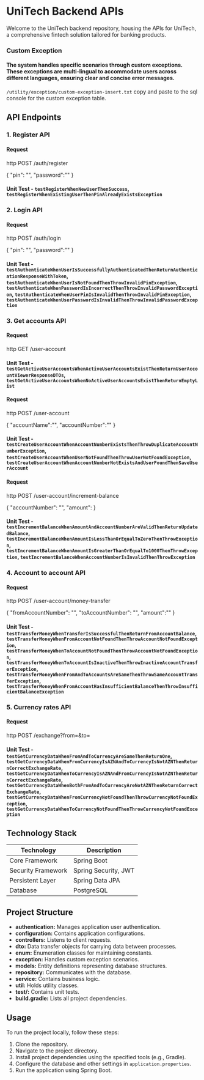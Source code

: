 # UniTech Backend APIs

Welcome to the UniTech backend repository, housing the APIs for UniTech, a comprehensive fintech solution tailored for banking products.

### Custom Exception

#### The system handles specific scenarios through custom exceptions. These exceptions are multi-lingual to accommodate users across different languages, ensuring clear and concise error messages.

`/utility/exception/custom-exception-insert.txt` copy and paste to the sql console for the custom exception table.

## API Endpoints

### 1. Register API

#### Request
http
POST /auth/register

{
  "pin": "",
  "password":""
}
#### Unit Test - `testRegisterWhenNewUserThenSuccess`, `testRegisterWhenExistingUserThenPinAlreadyExistsException`

### 2. Login API

#### Request
http
POST /auth/login

{
  "pin": "",
  "password":""
}
#### Unit Test - `testAuthenticateWhenUserIsSuccessfullyAuthenticatedThenReturnAuthenticationResponseWithToken`, `testAuthenticateWhenUserIsNotFoundThenThrowInvalidPinException`, `testAuthenticateWhenPasswordIsIncorrectThenThrowInvalidPasswordException`, `testAuthenticateWhenUserPinIsInvalidThenThrowInvalidPinException`, `testAuthenticateWhenUserPasswordIsInvalidThenThrowInvalidPasswordException`

### 3. Get accounts API

#### Request
http
GET /user-account

#### Unit Test - `testGetActiveUserAccountsWhenActiveUserAccountsExistThenReturnUserAccountViewerResponseDTOs`, `testGetActiveUserAccountsWhenNoActiveUserAccountsExistThenReturnEmptyList`

#### Request
http
POST /user-account

{
  "accountName":"",
  "accountNumber":""
}

#### Unit Test - `testCreateUserAccountWhenAccountNumberExistsThenThrowDuplicateAccountNumberException`, `testCreateUserAccountWhenUserNotFoundThenThrowUserNotFoundException`, `testCreateUserAccountWhenAccountNumberNotExistsAndUserFoundThenSaveUserAccount`

#### Request
http
POST /user-account/increment-balance

{
  "accountNumber": "",
  "amount": 
}

#### Unit Test - `testIncrementBalanceWhenAmountAndAccountNumberAreValidThenReturnUpdatedBalance`, `testIncrementBalanceWhenAmountIsLessThanOrEqualToZeroThenThrowException`, `testIncrementBalanceWhenAmountIsGreaterThanOrEqualTo1000ThenThrowException`, `testIncrementBalanceWhenAccountNumberIsInvalidThenThrowException`

### 4. Account to account API

#### Request
http
POST /user-account/money-transfer

{
  "fromAccountNumber": "",
  "toAccountNumber": "",
  "amount":""
}
#### Unit Test - `testTransferMoneyWhenTransferIsSuccessfulThenReturnFromAccountBalance`, `testTransferMoneyWhenFromAccountNotFoundThenThrowAccountNotFoundException`, `testTransferMoneyWhenToAccountNotFoundThenThrowAccountNotFoundException`, `testTransferMoneyWhenToAccountIsInactiveThenThrowInactiveAccountTransferException`, `testTransferMoneyWhenFromAndToAccountsAreSameThenThrowSameAccountTransferException`, `testTransferMoneyWhenFromAccountHasInsufficientBalanceThenThrowInsufficientBalanceException`

### 5. Currency rates API

#### Request
http
POST /exchange?from=&to=

#### Unit Test - `testGetCurrencyDataWhenFromAndToCurrencyAreSameThenReturnOne`, `testGetCurrencyDataWhenFromCurrencyIsAZNAndToCurrencyIsNotAZNThenReturnCorrectExchangeRate`, `testGetCurrencyDataWhenToCurrencyIsAZNAndFromCurrencyIsNotAZNThenReturnCorrectExchangeRate`, `testGetCurrencyDataWhenBothFromAndToCurrencyAreNotAZNThenReturnCorrectExchangeRate`, `testGetCurrencyDataWhenFromCurrencyNotFoundThenThrowCurrencyNotFoundException`, `testGetCurrencyDataWhenToCurrencyNotFoundThenThrowCurrencyNotFoundException`

## Technology Stack

| Technology              | Description               |
|-------------------------|---------------------------|
| Core Framework          | Spring Boot               |
| Security Framework      | Spring Security, JWT      |
| Persistent Layer        | Spring Data JPA           |
| Database                | PostgreSQL                |

## Project Structure

- **authentication:** Manages application user authentication.
- **configuration:** Contains application configurations.
- **controllers:** Listens to client requests.
- **dto:** Data transfer objects for carrying data between processes.
- **enum:** Enumeration classes for maintaining constants.
- **exception:** Handles custom exception scenarios.
- **models:** Entity definitions representing database structures.
- **repository:** Communicates with the database.
- **service:** Contains business logic.
- **util:** Holds utility classes.
- **test/:** Contains unit tests.
- **build.gradle:** Lists all project dependencies.

## Usage

To run the project locally, follow these steps:

1. Clone the repository.
2. Navigate to the project directory.
3. Install project dependencies using the specified tools (e.g., Gradle).
4. Configure the database and other settings in `application.properties`.
5. Run the application using Spring Boot.
